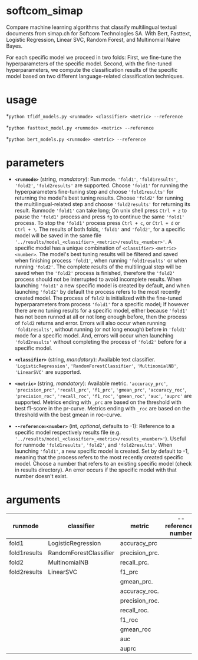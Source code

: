 # softcom_simap
Compare machine learning algorithms that classify multilingual textual documents from simap.ch for Softcom Technologies SA.
With Bert, Fasttext, Logistic Regression, Linear SVC, Random Forest, and Multinomial Naive Bayes.

For each specific model we proceed in two folds: First, we fine-tune the hyperparameters of the specific model. Second, with the fine-tuned hyperparameters, we compute the classification results of the specific model based on two different language-related classification techniques. 

# usage

*`python tfidf_models.py <runmode> <classifier> <metric> --reference`

*`python fasttext_model.py <runmode> <metric> --reference`

*`python bert_models.py <runmode> <metric> --reference`

# parameters
* **`<runmode>`** (string, *mandatory*): Run mode. `'fold1'`, `'fold1results'`, `'fold2'`, `'fold2results'` are supported. Choose `'fold1'` for running the hyperparameters fine-tuning step and choose `'fold1results'` for returning the model's best tuning results. Choose `'fold2'` for running the multilingual-related step and choose `'fold2results'` for returning its result. Runmode `'fold1'` can take long; On unix shell press `Ctrl + z` to pause the `'fold1'` process and press `fg` to continue the same `'fold1'` process. To stop the `'fold1'` process press `Ctrl + c`, or `Ctrl + d` or `Ctrl + \`. The results of both folds, `'fold1'` and  `'fold2'`, for a specific model will be saved in the same file `'../results/model_<classifier>_<metric>/results_<number>'`. A specific model has a unique combination of `<classifier>` `<metric>` `<number>`. The model's best tuning results will be filtered and saved when finishing process `'fold1'`, when running `'fold1results'` or when running `'fold2'`. The complete results of the multilingual step will be saved  when the `'fold2'` process is finished, therefore the `'fold2'` process should not be interrupted to avoid incomplete results. When launching `'fold1'` a new specific model is created by default, and when launching `'fold2'` by default the process refers to the most recently created model. The process of `fold2` is initialized with the fine-tuned hyperparameters from process `'fold1'` for a specific model; If however there are no tuning results for a specific model, either because `'fold1'` has not been runned at all or not long enough before, then the process of `fold2` returns and error. Errors will also occur when running `'fold1results'`, without running (or not long enough) before in `'fold1'` mode for a specific model. And, errors will occur when launching `'fold2results'` without completing the process of `'fold2'` before for a specific model. 

* **`<classifier>`** (string, *mandatory*): Available text classifier. `'LogisticRegression'`, `'RandomForestClassifier'`, `'MultinomialNB'`, `'LinearSVC'` are supported.

* **`<metric>`** (string, *mandatory*): Available metric. `'accuracy_prc'`, `'precision_prc'`, `'recall_prc'`, `'f1_prc'`, `'gmean_prc'`, `'accuracy_roc'`, `'precision_roc'`, `'recall_roc'`, `'f1_roc'`, `'gmean_roc'`, `'auc'`, `'auprc'` are supported. Metrics ending with `_prc` are based on the threshold with best f1-score in the pr-curve. Metrics ending with `_roc` are based on the threshold with the best gmean in roc-curve. 

* **`--reference=<number>`** (int, *optional*, defaults to -1): Reference to a specific model respectively results file (e.g. `'../results/model_<classifier>_<metric>/results_<number>'`). Useful for runmode `'fold1results'`, `'fold2'`, and `'fold2results'`. When launching `'fold1'`, a new specific model is created.  Set by default to -1, meaning that the process refers to the most recently created specific model. Choose a number that refers to an existing specific model (check in results directory). An error occurs if the specific model with that number doesn't exist.

# arguments


| runmode     | classifier             | metric         |--reference= number  |
| ----------  | ---------------------- |--------------- | ------------------- |
| fold1       | LogisticRegression     | accuracy_prc   |                     |
| fold1results| RandomForestClassifier | precision_prc. |                     |
| fold2       | MultinomialNB          | recall_prc.    |                     |
| fold2results| LinearSVC              | f1_prc         |                     |
|             |                        | gmean_prc.     |                     |
|             |                        | accuracy_roc.  |                     |
|             |                        | precision_roc. |                     |
|             |                        | recall_roc.    |                     |
|             |                        | f1_roc         |                     |
|             |                        | gmean_roc      |                     |
|             |                        | auc            |                     |
|             |                        | auprc          |                     |

